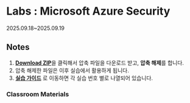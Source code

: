 # Labs : Microsoft Azure Security

2025.09.18~2025.09.19

## Notes

1. [**Download ZIP**](https://github.com/AzureSeeker/AZ-Security-2509/archive/refs/heads/main.zip)을 클릭해서 압축 파일을 다운로드 받고, **압축 해제**를 합니다.
2. 압축 해제한 파일은 이후 실습에서 활용하게 됩니다.
3. [**실습 가이드**](https://github.com/AzureSeeker/AZ-Security-2509/tree/main/Instructions/Labs) 로 이동하면 각 실습 번호 별로 나열되어 있습니다.

### Classroom Materials

